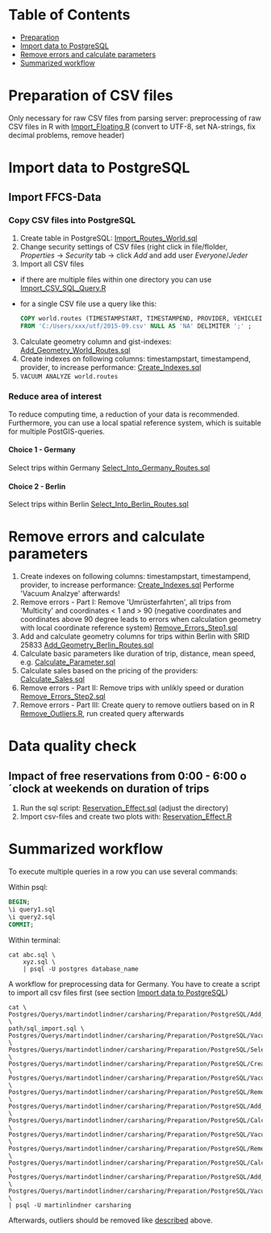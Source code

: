 # Table of Contents

* [Preparation](#Preparation)
* [Import data to PostgreSQL](#Import_Data)  
* [Remove errors and calculate parameters](#Calc_Parameters) 
* [Summarized workflow](#Workflow)


# Preparation of CSV files <a id="Preparation"></a>
Only necessary for raw CSV files from parsing server:  preprocessing of raw CSV files in R with [Import_Floating.R](R/Import_Floating.R) (convert to UTF-8, set NA-strings, fix decimal problems, remove header)


# Import data to PostgreSQL<a id="Import_Data"></a>
## Import FFCS-Data
### Copy CSV files into PostgreSQL
1. Create table in PostgreSQL: [Import_Routes_World.sql](PostgreSQL/Import_Routes_World.sql)
2. Change security settings of CSV files (right click in file/flolder, *Properties* -> *Security* tab -> click *Add* and add user *Everyone*/*Jeder*
2. Import all CSV files <a id="Create_Import_Query"></a>
  * if there are multiple files within one directory you can use [Import_CSV_SQL_Query.R](R/Import_CSV_SQL_Query.R)
  * for a single CSV file use a query like this: 
 
    ```sql
    COPY world.routes (TIMESTAMPSTART, TIMESTAMPEND, PROVIDER, VEHICLEID, LICENCEPLATE, MODEL, INNERCLEANLINESS,     OUTERCLEANLINESS, FUELTYPE, FUELSTATESTART, FUELSTATEEND, CHARGINGONSTART, CHARGINGONEND, STREETSTART, STREETEND,     LATITUDESTART, LONGITUDESTART, LATITUDEEND, LONGITUDEEND)
    FROM 'C:/Users/xxx/utf/2015-09.csv' NULL AS 'NA' DELIMITER ';' ;
    ```

3. Calculate geometry column and gist-indexes: [Add_Geometry_World_Routes.sql](PostgreSQL/Add_Geometry_World_Routes.sql)
4. Create indexes on following columns: timestampstart, timestampend, provider,  to increase performance: [Create_Indexes.sql](PostgreSQL/Create_Indexes.sql)
5. `VACUUM ANALYZE world.routes`

### Reduce area of interest
To reduce computing time, a reduction of your data is recommended. Furthermore, you can use a local spatial reference system, which is suitable for multiple PostGIS-queries.

#### Choice 1 - Germany
Select trips within Germany [Select_Into_Germany_Routes.sql](PostgreSQL/Select_Into_Germany_Routes.sql)

#### Choice 2 - Berlin
Select trips within Berlin [Select_Into_Berlin_Routes.sql](PostgreSQL/Select_Into_Berlin_Routes.sql)


# Remove errors and calculate parameters<a id="Calc_Parameters"></a>
1. Create indexes on following columns: timestampstart, timestampend, provider,  to increase performance: [Create_Indexes.sql](PostgreSQL/Create_Indexes.sql) Performe 'Vacuum Analzye' afterwards!
2. Remove errors - Part I: Remove 'Umrüsterfahrten', all trips from 'Multicity' and coordinates < 1 and > 90 (negative coordinates and coordinates above 90 degree leads to errors when calculation geometry with local coordinate reference system) [Remove_Errors_Step1.sql](PostgreSQL/Remove_Errors_Step1.sql)
3. Add and calculate geometry columns for trips within Berlin with SRID 25833 [Add_Geometry_Berlin_Routes.sql](PostgreSQL/Add_Geometry_Berlin_Routes.sql)
4. Calculate basic parameters like duration of trip, distance, mean speed, e.g. [Calculate_Parameter.sql](PostgreSQL/Calculate_Parameter.sql)
5. Calculate sales based on the pricing of the providers: [Calculate_Sales.sql](https://github.com/martindotlindner/carsharing/blob/master/Analysis/PostgreSQL/Sales_per_Vehicles.sql)
6. Remove errors - Part II: Remove trips with unlikly speed or duration [Remove_Errors_Step2.sql](PostgreSQL/Remove_Errors_Step2.sql)
7. Remove errors - Part III: Create query to remove outliers based on in R [Remove_Outliers.R](R/Remove_Outliers.R), run created query afterwards

# Data quality check
## Impact of free reservations from 0:00 - 6:00 o´clock at weekends on duration of trips
1. Run the sql script: [Reservation_Effect.sql](PostgreSQL/Reservation_Effect.sql) (adjust the directory)
2. Import csv-files and create two plots with: [Reservation_Effect.R](R/Reservation_Effect.R)

# Summarized workflow<a id="Workflow"></a>
To execute multiple queries in a row you can use several commands:

Within psql:

```sql
BEGIN;
\i query1.sql
\i query2.sql
COMMIT;
```

Within terminal:

```
cat abc.sql \
    xyz.sql \
    | psql -U postgres database_name
```


A workflow for preprocessing data for Germany. You have to create a script to import all csv files first (see section [Import data to PostgreSQL](#Create_Import_Query))

```
cat \
Postgres/Querys/martindotlindner/carsharing/Preparation/PostgreSQL/Add_Geometry_World_Routes.sql \
path/sql_import.sql \
Postgres/Querys/martindotlindner/carsharing/Preparation/PostgreSQL/Vacuum_Analzye_World_Routes.sql \
Postgres/Querys/martindotlindner/carsharing/Preparation/PostgreSQL/Select_Into_Germany_Routes.sql \
Postgres/Querys/martindotlindner/carsharing/Preparation/PostgreSQL/Create_Indexes.sql \
Postgres/Querys/martindotlindner/carsharing/Preparation/PostgreSQL/Vacuum_Analzye_Germany_Routes.sql \
Postgres/Querys/martindotlindner/carsharing/Preparation/PostgreSQL/Remove_Errors_Step1.sql \
Postgres/Querys/martindotlindner/carsharing/Preparation/PostgreSQL/Add_Geometry_Germany_Routes.sql \
Postgres/Querys/martindotlindner/carsharing/Preparation/PostgreSQL/Calculate_Parameter.sql \
Postgres/Querys/martindotlindner/carsharing/Preparation/PostgreSQL/Vacuum_Analzye_Germany_Routes.sql \
Postgres/Querys/martindotlindner/carsharing/Preparation/PostgreSQL/Remove_Errors_Step2.sql \
Postgres/Querys/martindotlindner/carsharing/Preparation/PostgreSQL/Calculate_Sales.sql \
Postgres/Querys/martindotlindner/carsharing/Preparation/PostgreSQL/Add_City.sql \
Postgres/Querys/martindotlindner/carsharing/Preparation/PostgreSQL/Vacuum_Analzye_Germany_Routes.sql \
| psql -U martinlindner carsharing 

```

Afterwards, outliers should be removed like [described](#Remove_Errors) above.
